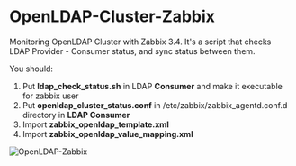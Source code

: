 # OpenLDAP-Cluster-Zabbix
Monitoring OpenLDAP Cluster with Zabbix 3.4. It's a script that checks LDAP Provider - Consumer status, and sync status between them.

You should:
1) Put **ldap_check_status.sh** in LDAP **Consumer** and make it executable for zabbix user
2) Put **openldap_cluster_status.conf** in /etc/zabbix/zabbix_agentd.conf.d directory in **LDAP Consumer**
3) Import **zabbix_openldap_template.xml**
4) Import **zabbix_openldap_value_mapping.xml**

![OpenLDAP-Zabbix](https://i.imgur.com/ZY2OY9q.png)

